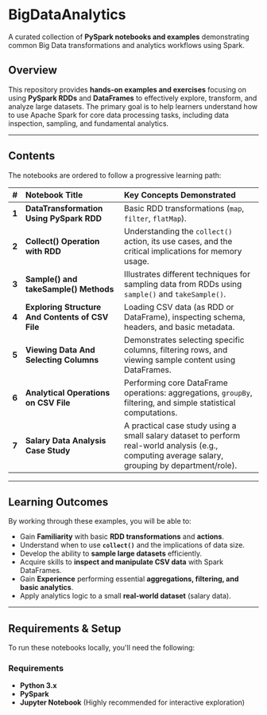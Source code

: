 # BigDataAnalytics

A curated collection of **PySpark notebooks and examples** demonstrating common Big Data transformations and analytics workflows using Spark.

## Overview

This repository provides **hands-on examples and exercises** focusing on using **PySpark RDDs** and **DataFrames** to effectively explore, transform, and analyze large datasets. The primary goal is to help learners understand how to use Apache Spark for core data processing tasks, including data inspection, sampling, and fundamental analytics.

---

## Contents

The notebooks are ordered to follow a progressive learning path:

| # | Notebook Title | Key Concepts Demonstrated |
| :---: | :--- | :--- |
| **1** | **DataTransformation Using PySpark RDD** | Basic RDD transformations (`map`, `filter`, `flatMap`). |
| **2** | **Collect() Operation with RDD** | Understanding the `collect()` action, its use cases, and the critical implications for memory usage. |
| **3** | **Sample() and takeSample() Methods** | Illustrates different techniques for sampling data from RDDs using `sample()` and `takeSample()`. |
| **4** | **Exploring Structure And Contents of CSV File** | Loading CSV data (as RDD or DataFrame), inspecting schema, headers, and basic metadata. |
| **5** | **Viewing Data And Selecting Columns** | Demonstrates selecting specific columns, filtering rows, and viewing sample content using DataFrames. |
| **6** | **Analytical Operations on CSV File** | Performing core DataFrame operations: aggregations, `groupBy`, filtering, and simple statistical computations. |
| **7** | **Salary Data Analysis Case Study** | A practical case study using a small salary dataset to perform real-world analysis (e.g., computing average salary, grouping by department/role). |

---

## Learning Outcomes

By working through these examples, you will be able to:

* Gain **Familiarity** with basic **RDD transformations** and **actions**.
* Understand when to use **`collect()`** and the implications of data size.
* Develop the ability to **sample large datasets** efficiently.
* Acquire skills to **inspect and manipulate CSV data** with Spark DataFrames.
* Gain **Experience** performing essential **aggregations, filtering, and basic analytics**.
* Apply analytics logic to a small **real-world dataset** (salary data).

---

## Requirements & Setup

To run these notebooks locally, you'll need the following:

### Requirements

* **Python 3.x**
* **PySpark**
* **Jupyter Notebook** (Highly recommended for interactive exploration)
